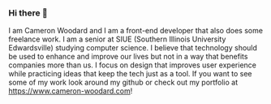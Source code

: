 ### Hi there 👋
I am Cameron Woodard and I am a front-end developer that also does some freelance work. I am a senior at SIUE (Southern Illinois University Edwardsville) studying computer science. I believe that technology should be used to enhance and improve our lives but not in a way that benefits companies more than us. I focus on design that improves user experience while practicing ideas that keep the tech just as a tool. If you want to see some of my work look around my github or check out my portfolio at https://www.cameron-woodard.com!

<!--
**Cwoodard2/Cwoodard2** is a ✨ _special_ ✨ repository because its `README.md` (this file) appears on your GitHub profile.

Here are some ideas to get you started:

- 🔭 I’m currently working on ...
- 🌱 I’m currently learning ...
- 👯 I’m looking to collaborate on ...
- 🤔 I’m looking for help with ...
- 💬 Ask me about ...
- 📫 How to reach me: ...
- 😄 Pronouns: ...
- ⚡ Fun fact: ...
-->
